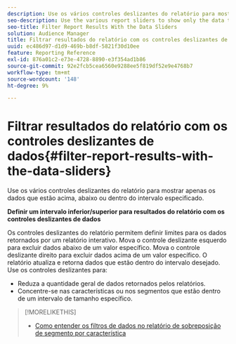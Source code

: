 ```yaml
---
description: Use os vários controles deslizantes do relatório para mostrar apenas os dados que estão acima, abaixo ou dentro do intervalo especificado.
seo-description: Use the various report sliders to show only the data that falls above, below, or within your specified range.
seo-title: Filter Report Results With the Data Sliders
solution: Audience Manager
title: Filtrar resultados do relatório com os controles deslizantes de dados
uuid: ec486d97-d1d9-469b-b8df-5821f30d10ee
feature: Reporting Reference
exl-id: 876a01c2-e73e-4728-8890-e3f354ad1b86
source-git-commit: 92e2fcb5cea6560e9288ee5f819df52e9e4768b7
workflow-type: tm+mt
source-wordcount: '148'
ht-degree: 9%

---
```


# Filtrar resultados do relatório com os controles deslizantes de dados{#filter-report-results-with-the-data-sliders}

Use os vários controles deslizantes do relatório para mostrar apenas os dados que estão acima, abaixo ou dentro do intervalo especificado.

<!-- 

c_reach_slider.xml

 -->

**Definir um intervalo inferior/superior para resultados do relatório com os controles deslizantes de dados**

Os controles deslizantes do relatório permitem definir limites para os dados retornados por um relatório interativo. Mova o controle deslizante esquerdo para excluir dados abaixo de um valor específico. Mova o controle deslizante direito para excluir dados acima de um valor específico. O relatório atualiza e retorna dados que estão dentro do intervalo desejado. Use os controles deslizantes para:

* Reduza a quantidade geral de dados retornados pelos relatórios.
* Concentre-se nas características ou nos segmentos que estão dentro de um intervalo de tamanho específico.

>[!MORELIKETHIS]
>
>* [Como entender os filtros de dados no relatório de sobreposição de segmento por característica](../../reporting/dynamic-reports/segment-trait-overlap-report.md#data-filters-s2t-report)

